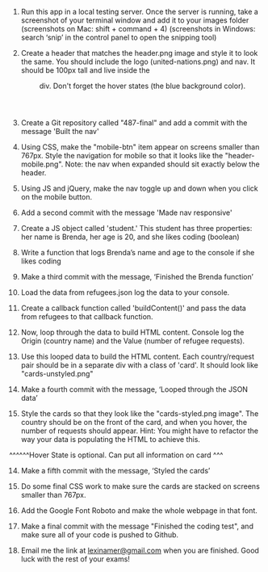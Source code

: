 1. Run this app in a local testing server. Once the server is running, take a screenshot of your terminal window and add it to your images folder (screenshots on Mac: shift + command + 4) (screenshots in Windows: search ‘snip’ in the control panel to open the snipping tool)

2. Create a header that matches the header.png image and style it to look the same. You should include the logo (united-nations.png) and nav. It should be 100px tall and live inside the <header> div. Don't forget the hover states (the blue background color).

3. Create a Git repository called "487-final" and add a commit with the message 'Built the nav'

5. Using CSS, make the "mobile-btn" item appear on screens smaller than 767px. Style the navigation for mobile so that it looks like the "header-mobile.png". Note: the nav when expanded should sit exactly below the header.

6. Using JS and jQuery, make the nav toggle up and down when you click on the mobile button.

7. Add a second commit with the message 'Made nav responsive'

8. Create a JS object called 'student.' This student has three properties: her name is Brenda, her age is 20, and she likes coding (boolean)

9. Write a function that logs Brenda’s name and age to the console if she likes coding

10. Make a third commit with the message, ‘Finished the Brenda function’

11. Load the data from refugees.json log the data to your console.

12. Create a callback function called 'buildContent()' and pass the data from refugees to that callback function.

13. Now, loop through the data to build HTML content. Console log the Origin (country name) and the Value (number of refugee requests).

14. Use this looped data to build the HTML content. Each country/request pair should be in a separate div with a class of 'card'. It should look like "cards-unstyled.png"

15. Make a fourth commit with the message, ‘Looped through the JSON data’

16. Style the cards so that they look like the "cards-styled.png image". The country should be on the front of the card, and when you hover, the number of requests should appear. Hint: You might have to refactor the way your data is populating the HTML to achieve this.

^^^^^^Hover State is optional. Can put all information on card ^^^

14. Make a fifth commit with the message, ‘Styled the cards’

15. Do some final CSS work to make sure the cards are stacked on screens smaller than 767px.

16. Add the Google Font Roboto and make the whole webpage in that font.

17. Make a final commit with the message "Finished the coding test", and make sure all of your code is pushed to Github.

18. Email me the link at lexinamer@gmail.com when you are finished. Good luck with the rest of your exams!
